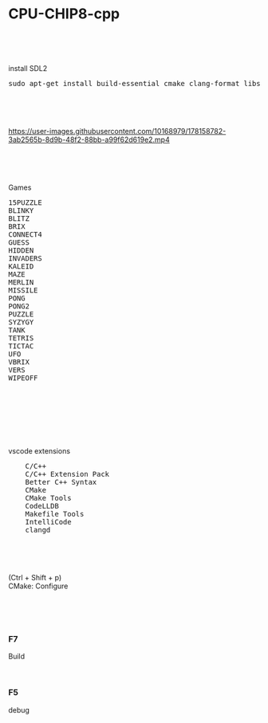 # CPU-CHIP8-cpp

<br><br><br>

install SDL2

<pre>
sudo apt-get install build-essential cmake clang-format libsdl2-dev libsdl2-image-dev libsdl2-mixer-dev libsdl2-net-dev libsdl2-ttf-dev
</pre>

<br><br><br>

https://user-images.githubusercontent.com/10168979/178158782-3ab2565b-8d9b-48f2-88bb-a99f62d619e2.mp4

<br><br><br>

Games  
<pre>
15PUZZLE  
BLINKY  
BLITZ
BRIX
CONNECT4
GUESS
HIDDEN
INVADERS
KALEID
MAZE
MERLIN
MISSILE
PONG
PONG2
PUZZLE
SYZYGY
TANK
TETRIS
TICTAC
UFO
VBRIX
VERS
WIPEOFF
</pre>

<br><br><br>
<br><br><br>


vscode extensions

<pre>
    C/C++
    C/C++ Extension Pack
    Better C++ Syntax
    CMake
    CMake Tools
    CodeLLDB
    Makefile Tools
    IntelliCode
    clangd
</pre>

<br><br><br>

(Ctrl + Shift + p)  
CMake: Configure

<br><br><br>

### F7

Build

<br>

### F5

debug

<br><br><br>
